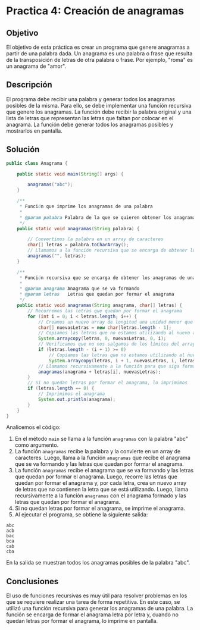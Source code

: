 # Practica 4: Creación de anagramas

## Objetivo

El objetivo de esta práctica es crear un programa que genere anagramas a partir de una palabra dada. Un anagrama es una
palabra o frase que resulta de la transposición de letras de otra palabra o frase. Por ejemplo, "roma" es un anagrama de
"amor".

## Descripción

El programa debe recibir una palabra y generar todos los anagramas posibles de la misma. Para ello, se debe implementar
una función recursiva que genere los anagramas. La función debe recibir la palabra original y una lista de letras que
representan las letras que faltan por colocar en el anagrama. La función debe generar todos los anagramas posibles y
mostrarlos en pantalla.

## Solución

```java
public class Anagrama {

    public static void main(String[] args) {

        anagramas("abc");
    }

    /**
     * Función que imprime los anagramas de una palabra
     *
     * @param palabra Palabra de la que se quieren obtener los anagramas
     */
    public static void anagramas(String palabra) {

        // Convertimos la palabra en un array de caracteres
        char[] letras = palabra.toCharArray();
        // Llamamos a la función recursiva que se encarga de obtener los anagramas
        anagramas("", letras);
    }

    /**
     * Función recursiva que se encarga de obtener los anagramas de una palabra
     *
     * @param anagrama Anagrama que se va formando
     * @param letras   Letras que quedan por formar el anagrama
     */
    public static void anagramas(String anagrama, char[] letras) {
        // Recorremos las letras que quedan por formar el anagrama
        for (int i = 0; i < letras.length; i++) {
            // Creamos un nuevo array de longitud una unidad menor que el array de letras
            char[] nuevasLetras = new char[letras.length - 1];
            // Copiamos las letras que no estamos utilizando al nuevo array
            System.arraycopy(letras, 0, nuevasLetras, 0, i);
            // Verificamos que no nos salgamos de los límites del array
            if (letras.length - (i + 1) >= 0)
                // Copiamos las letras que no estamos utilizando al nuevo array
                System.arraycopy(letras, i + 1, nuevasLetras, i, letras.length - (i + 1));
            // Llamamos recursivamente a la función para que siga formando el anagrama
            anagramas(anagrama + letras[i], nuevasLetras);
        }
        // Si no quedan letras por formar el anagrama, lo imprimimos
        if (letras.length == 0) {
            // Imprimimos el anagrama
            System.out.println(anagrama);
        }
    }
}
```

Analicemos el código:

1. En el método `main` se llama a la función `anagramas` con la palabra "abc" como argumento.
2. La función `anagramas` recibe la palabra y la convierte en un array de caracteres. Luego, llama a la función
   `anagramas` que recibe el anagrama que se va formando y las letras que quedan por formar el anagrama.
3. La función `anagramas` recibe el anagrama que se va formando y las letras que quedan por formar el anagrama. Luego,
   recorre las letras que quedan por formar el anagrama y, por cada letra, crea un nuevo array de letras que no
   contienen la letra que se está utilizando. Luego, llama recursivamente a la función `anagramas` con el anagrama
   formado y las letras que quedan por formar el anagrama.
4. Si no quedan letras por formar el anagrama, se imprime el anagrama.
5. Al ejecutar el programa, se obtiene la siguiente salida:

```
abc
acb
bac
bca
cab
cba
```

En la salida se muestran todos los anagramas posibles de la palabra "abc".

## Conclusiones

El uso de funciones recursivas es muy útil para resolver problemas en los que se requiere realizar una tarea de forma
repetitiva. En este caso, se utilizó una función recursiva para generar los anagramas de una palabra. La función se
encarga de formar el anagrama letra por letra y, cuando no quedan letras por formar el anagrama, lo imprime en pantalla.